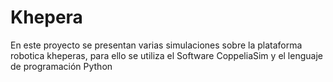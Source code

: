 # Khepera
En este proyecto se presentan varias simulaciones sobre la plataforma robotica kheperas, para ello se utiliza el Software CoppeliaSim y el lenguaje de programación Python
